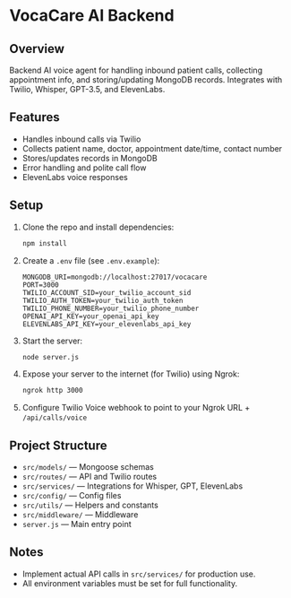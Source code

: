 # VocaCare AI Backend

## Overview
Backend AI voice agent for handling inbound patient calls, collecting appointment info, and storing/updating MongoDB records. Integrates with Twilio, Whisper, GPT-3.5, and ElevenLabs.

## Features
- Handles inbound calls via Twilio
- Collects patient name, doctor, appointment date/time, contact number
- Stores/updates records in MongoDB
- Error handling and polite call flow
- ElevenLabs voice responses

## Setup
1. Clone the repo and install dependencies:
   ```bash
   npm install
   ```
2. Create a `.env` file (see `.env.example`):
   ```env
   MONGODB_URI=mongodb://localhost:27017/vocacare
   PORT=3000
   TWILIO_ACCOUNT_SID=your_twilio_account_sid
   TWILIO_AUTH_TOKEN=your_twilio_auth_token
   TWILIO_PHONE_NUMBER=your_twilio_phone_number
   OPENAI_API_KEY=your_openai_api_key
   ELEVENLABS_API_KEY=your_elevenlabs_api_key
   ```
3. Start the server:
   ```bash
   node server.js
   ```
4. Expose your server to the internet (for Twilio) using Ngrok:
   ```bash
   ngrok http 3000
   ```
5. Configure Twilio Voice webhook to point to your Ngrok URL + `/api/calls/voice`

## Project Structure
- `src/models/` — Mongoose schemas
- `src/routes/` — API and Twilio routes
- `src/services/` — Integrations for Whisper, GPT, ElevenLabs
- `src/config/` — Config files
- `src/utils/` — Helpers and constants
- `src/middleware/` — Middleware
- `server.js` — Main entry point

## Notes
- Implement actual API calls in `src/services/` for production use.
- All environment variables must be set for full functionality. 